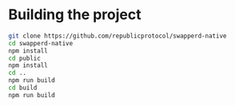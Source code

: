 # Building the project

```bash
git clone https://github.com/republicprotocol/swapperd-native
cd swapperd-native
npm install
cd public
npm install
cd ..
npm run build
cd build
npm run build
```
